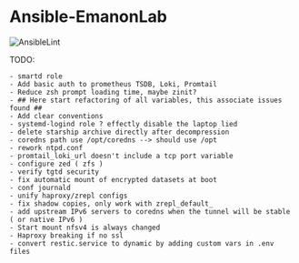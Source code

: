 # Ansible-EmanonLab
![AnsibleLint](https://github.com/EmanonUser/Ansible-EmanonLab/actions/workflows/ansible-lint.yml/badge.svg)

TODO:

    - smartd role
    - Add basic auth to prometheus TSDB, Loki, Promtail
    - Reduce zsh prompt loading time, maybe zinit?
    - ## Here start refactoring of all variables, this associate issues found ##
    - Add clear conventions
    - systemd-logind role ? effectly disable the laptop lied
    - delete starship archive directly after decompression
    - coredns path use /opt/coredns --> should use /opt
    - rework ntpd.conf
    - promtail_loki_url doesn't include a tcp port variable
    - configure zed ( zfs )
    - verify tgtd security
    - fix automatic mount of encrypted datasets at boot
    - conf journald
    - unify haproxy/zrepl configs
    - fix shadow copies, only work with zrepl_default_
    - add upstream IPv6 servers to coredns when the tunnel will be stable ( or native IPv6 )
    - Start mount nfsv4 is always changed
    - Haproxy breaking if no ssl
    - convert restic.service to dynamic by adding custom vars in .env files
